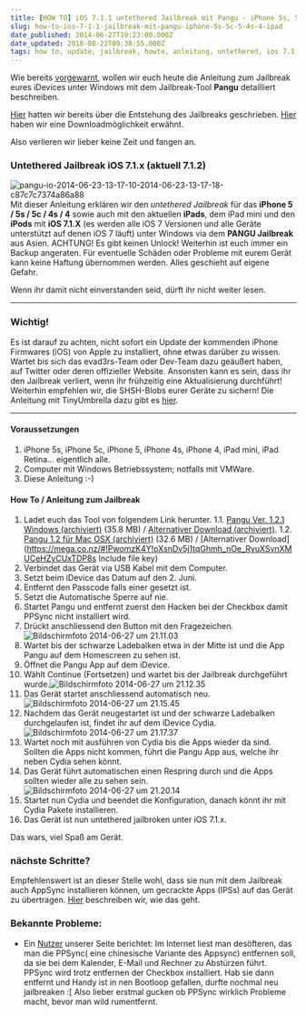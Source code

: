 ```yaml
---
title: [HOW TO] iOS 7.1.1 untethered Jailbreak mit Pangu - iPhone 5s, 5c, 5, 4s, 4, iPad, mini, iPod… [UPDATE 2]
slug: how-to-ios-7-1-1-jailbreak-mit-pangu-iphone-5s-5c-5-4s-4-ipad
date_published: 2014-06-27T19:23:00.000Z
date_updated: 2018-08-22T09:38:55.000Z
tags: how to, update, jailbreak, howto, anleitung, untethered, ios 7.1.1, pangu, ios 7
---
```


Wie bereits [vorgewarnt](__GHOST_URL__/jailbreak-pangu-ios-7-1-1-jailbreak-download/), wollen wir euch heute die Anleitung zum Jailbreak eures iDevices unter Windows mit dem Jailbreak-Tool **Pangu** detailliert beschreiben. 

[Hier](__GHOST_URL__/jailbreak-untethered-jailbreak-fuer-ios-7-1-x-aufgetaucht/) hatten wir bereits über die Entstehung des Jailbreaks geschrieben. [Hier](__GHOST_URL__/jailbreak-pangu-ios-7-1-1-jailbreak-download/) haben wir eine Downloadmöglichkeit erwähnt.

Also verlieren wir lieber keine Zeit und fangen an.

### Untethered Jailbreak iOS 7.1.x (aktuell 7.1.2)

![pangu-io-2014-06-23-13-17-10-2014-06-23-13-17-18-c87c7c7374a86a88](//picdump.thafaker.de/2014/06/pangu-io-2014-06-23-13-17-10-2014-06-23-13-17-18-c87c7c7374a86a881-100x100.png)Mit dieser Anleitung erklären wir den *untethered Jailbreak* für das **iPhone 5 / 5s / 5c / 4s / 4** sowie auch mit den aktuellen **iPads**, dem iPad mini und den **iPods** mit **iOS 7.1.X** (es werden alle iOS 7 Versionen und alle Geräte unterstützt auf denen iOS 7 läuft) unter Windows via dem **PANGU Jailbreak** aus Asien. ACHTUNG! Es gibt keinen Unlock! Weiterhin ist euch immer ein Backup angeraten. Für eventuelle Schäden oder Probleme mit eurem Gerät kann keine Haftung übernommen werden. Alles geschieht auf eigene Gefahr.

Wenn ihr damit nicht einverstanden seid, dürft ihr nicht weiter lesen.

---

### Wichtig!

Es ist darauf zu achten, nicht sofort ein Update der kommenden iPhone Firmwares (iOS) von Apple zu installiert, ohne etwas darüber zu wissen. Wartet bis sich das evad3rs-Team oder Dev-Team dazu geäußert haben, auf Twitter oder deren offizieller Website. Ansonsten kann es sein, dass ihr den Jailbreak verliert, wenn ihr frühzeitig eine Aktualisierung durchführt! Weiterhin empfehlen wir, die SHSH-Blobs eurer Geräte zu sichern! Die Anleitung mit TinyUmbrella dazu gibt es [hier](__GHOST_URL__/iphone-3g-iphone-3gs-iphone-4-iphone-4s-iphone-5-shsh-blob-sichern-anleitung-update/).

---

#### Voraussetzungen

1. iPhone 5s, iPhone 5c, iPhone 5, iPhone 4s, iPhone 4, iPad mini, iPad Retina… eigentlich alle.
2. Computer mit Windows Betriebssystem; notfalls mit VMWare.
3. Diese Anleitung :-)

#### How To / Anleitung zum Jailbreak

1. Ladet euch das Tool von folgendem Link herunter.
1.1. [Pangu Ver. 1.2.1 Windows (archiviert)](http://web.archive.org/web/20250905094406/https://mega.co.nz/) (35.8 MB) / [Alternativer Download (archiviert)](http://web.archive.org/web/20140629162334/http://pangu.io).
1.2. [Pangu 1.2 für Mac OSX (archiviert)](http://web.archive.org/web/20140809164753/http://dl.pangu.25pp.com/jb/Pangu_v1.2.dmg) (32.6 MB) / [Alternativer Download](https://mega.co.nz/#!PwomzK4Y!oXsnDv5j1tqGhmh_nOe_RyuXSvnXMUCeHZyCUxTDP8s
Include file key)
2. Verbindet das Gerät via USB Kabel mit dem Computer.
3. Setzt beim iDevice das Datum auf den 2. Juni.
4. Entfernt den Passcode falls einer gesetzt ist.
5. Setzt die Automatische Sperre auf nie.
6. Startet Pangu und entfernt zuerst den Hacken bei der Checkbox damit PPSync nicht installiert wird.
7. Drückt anschliessend den Button mit den Fragezeichen. ![Bildschirmfoto 2014-06-27 um 21.11.03](//picdump.thafaker.de/2014/06/Bildschirmfoto-2014-06-27-um-21.11.03.png)
8. Wartet bis der schwarze Ladebalken etwa in der Mitte ist und die App Pangu auf dem Homescreen zu sehen ist.
9. Öffnet die Pangu App auf dem iDevice.
10. Wählt Continue (Fortsetzen) und wartet bis der Jailbreak durchgeführt wurde.![Bildschirmfoto 2014-06-27 um 21.12.35](//picdump.thafaker.de/2014/06/Bildschirmfoto-2014-06-27-um-21.12.35.png)
11. Das Gerät startet anschliessend automatisch neu. ![Bildschirmfoto 2014-06-27 um 21.15.45](//picdump.thafaker.de/2014/06/Bildschirmfoto-2014-06-27-um-21.15.45.png)
12. Nachdem das Gerät neugestartet ist und der schwarze Ladebalken durchgelaufen ist, findet ihr auf dem iDevice Cydia. ![Bildschirmfoto 2014-06-27 um 21.17.37](//picdump.thafaker.de/2014/06/Bildschirmfoto-2014-06-27-um-21.17.37.png)
13. Wartet noch mit ausführen von Cydia bis die Apps wieder da sind. Sollten die Apps nicht kommen, führt die Pangu App aus, welche ihr neben Cydia sehen könnt.
14. Das Gerät führt automatischen einen Respring durch und die Apps sollten wieder alle zu sehen sein. ![Bildschirmfoto 2014-06-27 um 21.20.14](//picdump.thafaker.de/2014/06/Bildschirmfoto-2014-06-27-um-21.20.141.png)
15. Startet nun Cydia und beendet die Konfiguration, danach könnt ihr mit Cydia Pakete installieren.
16. Das Gerät ist nun untethered jailbroken unter iOS 7.1.x.

Das wars, viel Spaß am Gerät.

### nächste Schritte?

Empfehlenswert ist an dieser Stelle wohl, dass sie nun mit dem Jailbreak auch AppSync installieren können, um gecrackte Apps (IPSs) auf das Gerät zu übertragen. [Hier](__GHOST_URL__/how-to-gecrackte-apps-ipa-auf-dem-iphone-installieren/) beschreiben wir, wie das geht.

### Bekannte Probleme:

- Ein [Nutzer](__GHOST_URL__/how-to-ios-7-1-1-jailbreak-mit-pangu-iphone-5s-5c-5-4s-4-ipad/#comment-1938469339) unserer Seite berichtet: Im Internet liest man desöfteren, das man die PPSync( eine chinesische Variante des Appsync) entfernen soll, da sie bei dem Kalender, E-Mail und Rechner zu Abstürzen führt. PPSync wird trotz entfernen der Checkbox installiert. Hab sie dann entfernt und Handy ist in nen Bootloop gefallen, durfte nochmal neu jailbreaken :[ Also lieber erstmal gucken ob PPSync wirklich Probleme macht, bevor man wild rumentfernt.
